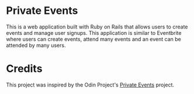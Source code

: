 # Private Events

This is a web application built with Ruby on Rails that allows users to create events and manage user signups. This application is similar to Eventbrite where users can create events, attend many events and an event can be attended by many users.

# Credits

This project was inspired by the Odin Project's [Private Events](https://www.theodinproject.com/lessons/ruby-on-rails-private-events) project.
